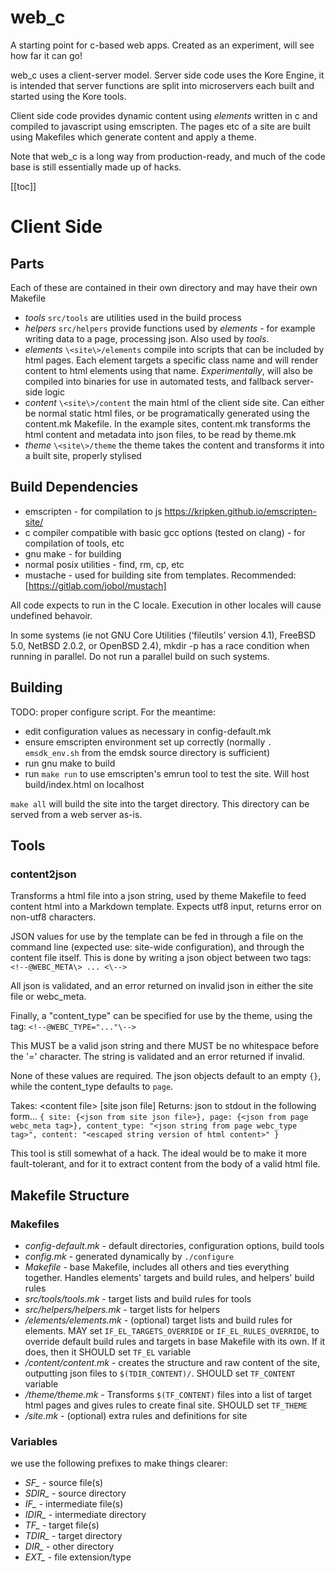 # web\_c

A starting point for c-based web apps. Created as an experiment, will see how far it can go!

web\_c uses a client-server model. Server side code uses the Kore Engine, it is
intended that server functions are split into microservers each built and
started using the Kore tools.

Client side code provides dynamic content using *elements* written in c and
compiled to javascript using emscripten. The pages etc of a site are built
using Makefiles which generate content and apply a theme.

Note that web\_c is a long way from production-ready, and much of the code base
is still essentially made up of hacks.

[[toc]]

# Client Side

## Parts

Each of these are contained in their own directory and may have their own
Makefile

* *tools* `src/tools` are utilities used in the build process
* *helpers* `src/helpers` provide functions used by _elements_ - for example
writing data to a page, processing json. Also used by _tools_.
* *elements* `\<site\>/elements` compile into scripts that can be included by
html pages. Each element targets a specific class name and will render content
to html elements using that name. *Experimentally*, will also  be compiled
into binaries for use in automated tests, and fallback server-side logic
* *content* `\<site\>/content` the main html of the client side site. Can
either be normal static html files, or be programatically generated using the
content.mk Makefile. In the example sites, content.mk transforms the html
content and metadata into json files, to be read by theme.mk
* *theme* `\<site\>/theme` the theme takes the content and transforms it
into a built site, properly stylised

## Build Dependencies

* emscripten - for compilation to js https://kripken.github.io/emscripten-site/
* c compiler compatible with basic gcc options (tested on clang) - for
 compilation of tools, etc
* gnu make - for building
* normal posix utilities - find, rm, cp, etc
* mustache - used for building site from templates. Recommended: [https://gitlab.com/jobol/mustach]

All code expects to run in the C locale. Execution in other locales will cause
undefined behavoir.

In some systems (ie not GNU Core Utilities (‘fileutils’ version 4.1),
FreeBSD 5.0, NetBSD 2.0.2, or OpenBSD 2.4), mkdir -p has a race condition when
running in parallel. Do not run a parallel build on such systems.


## Building

TODO: proper configure script. For the meantime:

* edit configuration values as necessary in config-default.mk
* ensure emscripten environment set up correctly (normally `. emsdk_env.sh` from
the emdsk source directory is sufficient)
* run gnu make to build
* run `make run` to use emscripten's emrun tool to test the site. Will host
 build/index.html on localhost

`make all` will build the site into the target directory. This directory can be
served from a web server as-is.

## Tools

### content2json

Transforms a html file into a json string, used by theme Makefile to feed
content html into a Markdown template. Expects utf8 input, returns error on
non-utf8 characters.

JSON values for use by the template can be fed in through a file on the
command line (expected use: site-wide configuration), and through the
content file itself. This is done by writing a json object between two tags:
`<!--@WEBC_META\> ... <\-->`

All json is validated, and an error returned on invalid json in either the
site file or webc\_meta.

Finally, a "content\_type" can be specified for use by the theme, using
the tag:
`<!--@WEBC_TYPE="..."\-->`

This MUST be a valid json string and there MUST be no whitespace before the
'=' character. The string is validated and an error returned if invalid.

None of these values are required. The json objects default to an empty `{}`,
while the content\_type defaults to `page`.

Takes: \<content file\> [site json file]
Returns: json to stdout in the following form...
`{
  site: {<json from site json file>},
  page: {<json from page webc_meta tag>},
  content_type: "<json string from page webc_type tag>",
  content: "<escaped string version of html content>"
}`

This tool is still somewhat of a hack. The ideal would be to make it more
fault-tolerant, and for it to extract content from the body of a valid html
file.

## Makefile Structure

### Makefiles

* *config-default.mk* - default directories, configuration options, build tools
* *config.mk* - generated dynamically by `./configure`
* *Makefile* - base Makefile, includes all others and ties everything together.
Handles elements' targets and build rules, and helpers' build rules
* *src/tools/tools.mk* - target lists and build rules for tools
* *src/helpers/helpers.mk* - target lists for helpers
* *<site>/elements/elements.mk* - (optional) target lists and build rules for
elements. MAY set `IF_EL_TARGETS_OVERRIDE` or `IF_EL_RULES_OVERRIDE`, to
override default build rules and targets in base Makefile with its own. If it
does, then it SHOULD set `TF_EL` variable
* *<site>/content/content.mk* - creates the structure and raw content of the
site, outputting json files to `$(TDIR_CONTENT)/`. SHOULD set
`TF_CONTENT` variable
* *<site>/theme/theme.mk* - Transforms `$(TF_CONTENT)` files into a list of
target html pages and gives rules to create final site. SHOULD set `TF_THEME`
* *<site>/site.mk* - (optional) extra rules and definitions for site

### Variables

we use the following prefixes to make things clearer:

* *SF\_* - source file(s)
* *SDIR\_* - source directory
* *IF\_* - intermediate file(s)
* *IDIR\_* - intermediate directory
* *TF\_* - target file(s)
* *TDIR\_* - target directory
* *DIR\_* - other directory
* *EXT\_* - file extension/type

